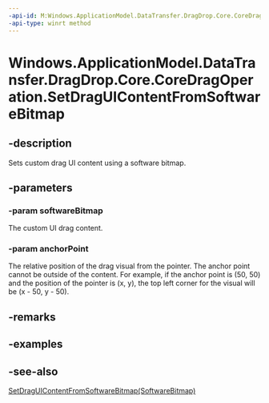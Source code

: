 ```yaml
---
-api-id: M:Windows.ApplicationModel.DataTransfer.DragDrop.Core.CoreDragOperation.SetDragUIContentFromSoftwareBitmap(Windows.Graphics.Imaging.SoftwareBitmap,Windows.Foundation.Point)
-api-type: winrt method
---
```


<!-- Method syntax
public void SetDragUIContentFromSoftwareBitmap(Windows.Graphics.Imaging.SoftwareBitmap softwareBitmap, Windows.Foundation.Point anchorPoint)
-->

# Windows.ApplicationModel.DataTransfer.DragDrop.Core.CoreDragOperation.SetDragUIContentFromSoftwareBitmap

## -description
Sets custom drag UI content using a software bitmap.

## -parameters
### -param softwareBitmap
The custom UI drag content.

### -param anchorPoint
The relative position of the drag visual from the pointer. The anchor point cannot be outside of the content. For example, if the anchor point is (50, 50) and the position of the pointer is (x, y), the top left corner for the visual will be (x - 50, y - 50).

## -remarks

## -examples

## -see-also
[SetDragUIContentFromSoftwareBitmap(SoftwareBitmap)](coredragoperation_setdraguicontentfromsoftwarebitmap_439174637.md)